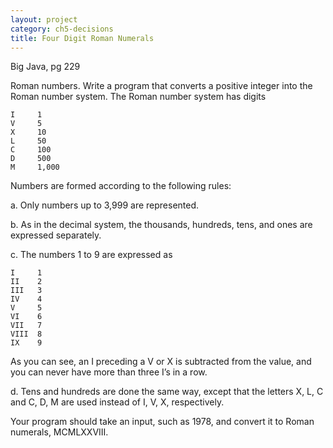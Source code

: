 ```yaml
---
layout: project
category: ch5-decisions
title: Four Digit Roman Numerals
---
```

Big Java, pg 229

Roman numbers. Write a program that converts a positive integer into the Roman number system. The Roman number system has digits
```
I     1
V     5
X     10
L     50
C     100
D     500
M     1,000
```
Numbers are formed according to the following rules:

a. Only numbers up to 3,999 are represented.

b. As in the decimal system, the thousands, hundreds, tens, and ones are expressed separately.

c. The numbers 1 to 9 are expressed as
```
I     1
II    2
III   3 
IV    4
V     5
VI    6
VII   7
VIII  8
IX    9
```
As you can see, an I preceding a V or X is subtracted from the value, and you can never have more than three I’s in a row.

d. Tens and hundreds are done the same way, except that the letters X, L, C and C, D, M are used instead of I, V, X, respectively.

Your program should take an input, such as 1978, and convert it to Roman numerals, MCMLXXVIII.
